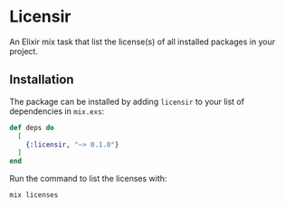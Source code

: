 # Licensir

An Elixir mix task that list the license(s) of all installed packages in your project.

## Installation

The package can be installed by adding `licensir` to your list of dependencies in `mix.exs`:

```elixir
def deps do
  [
    {:licensir, "~> 0.1.0"}
  ]
end
```

Run the command to list the licenses with:

```shell
mix licenses
```
